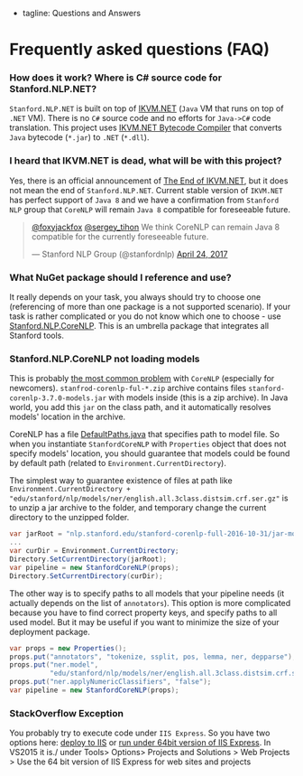  - tagline: Questions and Answers

# Frequently asked questions (FAQ)

### How does it work? Where is C# source code for Stanford.NLP.NET?

`Stanford.NLP.NET` is built on top of [IKVM.NET](http://weblog.ikvm.net/) (`Java` VM that runs on top of `.NET` VM). There is no `C#` source code and no efforts for `Java->C#` code translation. This project uses [IKVM.NET Bytecode Compiler](http://www.ikvm.net/userguide/ikvmc.html) that converts `Java` bytecode (`*.jar`) to `.NET` (`*.dll`).

### I heard that IKVM.NET is dead, what will be with this project?

Yes, there is an official announcement of [The End of IKVM.NET](http://weblog.ikvm.net/2017/04/21/TheEndOfIKVMNET.aspx), but it does not mean the end of `Stanford.NLP.NET`. Current stable version of `IKVM.NET` has perfect support of `Java 8` and we have a confirmation from `Stanford NLP` group that `CoreNLP` will remain `Java 8` compatible for foreseeable future.

<blockquote class="twitter-tweet" data-lang="en"><p lang="en" dir="ltr"><a href="https://twitter.com/foxyjackfox">@foxyjackfox</a> <a href="https://twitter.com/sergey_tihon">@sergey_tihon</a> We think CoreNLP can remain Java 8 compatible for the currently foreseeable future.</p>&mdash; Stanford NLP Group (@stanfordnlp) <a href="https://twitter.com/stanfordnlp/status/856538474089820161">April 24, 2017</a></blockquote> <script async src="//platform.twitter.com/widgets.js" charset="utf-8"></script>

### What NuGet package should I reference and use?

It really depends on your task, you always should try to choose one (referencing of more than one package is a not supported scenario). If your task is rather complicated or you do not know which one to choose - use [Stanford.NLP.CoreNLP](samples/CoreNLP.html). This is an umbrella package that integrates all Stanford tools.

### Stanford.NLP.CoreNLP not loading models

This is probably [the most common problem](http://stackoverflow.com/questions/40814503/stanford-nlp-for-net-not-loading-models) with `CoreNLP` (especially for newcomers). `stanfrod-corenlp-ful-*.zip` archive contains files `stanford-corenlp-3.7.0-models.jar` with models inside (this is a zip archive). In Java world, you add this `jar` on the class path, and it automatically resolves models' location in the archive.

CoreNLP has a file [DefaultPaths.java](https://github.com/stanfordnlp/CoreNLP/blob/ef653d4f64f82b0395f72d43cc7add8e61752fee/src/edu/stanford/nlp/pipeline/DefaultPaths.java) that specifies path to model file. So when you instantiate `StanfordCoreNLP` with `Properties` object that does not specify models' location, you should guarantee that models could be found by default path (related to `Environment.CurrentDirectory`).

The simplest way to guarantee existence of files at path like `Environment.CurrentDirectory + "edu/stanford/nlp/models/ner/english.all.3class.distsim.crf.ser.gz"` is to unzip a jar archive to the folder, and temporary change the current directory to the unzipped folder.

```csharp
var jarRoot = "nlp.stanford.edu/stanford-corenlp-full-2016-10-31/jar-modules/";
...
var curDir = Environment.CurrentDirectory;
Directory.SetCurrentDirectory(jarRoot);
var pipeline = new StanfordCoreNLP(props);
Directory.SetCurrentDirectory(curDir);
```

The other way is to specify paths to all models that your pipeline needs (it actually depends on the list of `annotators`).
This option is more complicated because you have to find correct property keys, and specify paths to all used model. But it may be useful if you want to minimize the size of your deployment package.

```csharp
var props = new Properties();
props.put("annotators", "tokenize, ssplit, pos, lemma, ner, depparse");
props.put("ner.model",
          "edu/stanford/nlp/models/ner/english.all.3class.distsim.crf.ser.gz");
props.put("ner.applyNumericClassifiers", "false");
var pipeline = new StanfordCoreNLP(props);
```

### StackOverflow Exception

You probably try to execute code under `IIS Express`. So you have two options here: [deploy to IIS](https://github.com/sergey-tihon/Stanford.NLP.NET/issues/15#issuecomment-77526331) or [run under 64bit version of IIS Express](https://github.com/sergey-tihon/Stanford.NLP.NET/issues/43#issuecomment-190186401). In VS2015 it is./ under Tools> Options> Projects and Solutions > Web Projects > Use the 64 bit version of IIS Express for web sites and projects